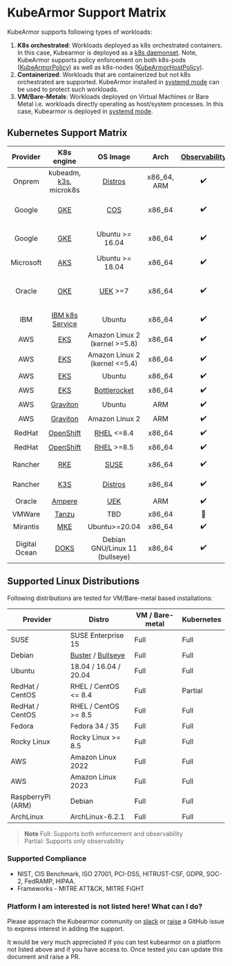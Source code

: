 # KubeArmor Support Matrix

KubeArmor supports following types of workloads:
1. **K8s orchestrated**: Workloads deployed as k8s orchestrated containers. In this case, Kubearmor is deployed as a [k8s daemonset](https://kubernetes.io/docs/concepts/workloads/controllers/daemonset/). Note, KubeArmor supports policy enforcement on both k8s-pods ([KubeArmorPolicy](security_policy_specification.md)) as well as k8s-nodes ([KubeArmorHostPolicy](host_security_policy_specification.md)).
2. **Containerized**: Workloads that are containerized but not k8s orchestrated are supported. KubeArmor installed in [systemd mode] can be used to protect such workloads.
3. **VM/Bare-Metals**: Workloads deployed on Virtual Machines or Bare Metal i.e. workloads directly operating as host/system processes. In this case, Kubearmor is deployed in [systemd mode].

[systemd mode]: kubearmor_vm.md

## Kubernetes Support Matrix

| Provider   | K8s engine   | OS Image    | Arch   | [Observability] | Audit Rules | Blocking Rules | [Network-Segmentation] | LSM Enforcer | Remarks |
|:----------:|:------------:|:-----------:|:------:|:---------------:|:-----------:|:--------------:|:----------------------:|:------------:|:-------:|
| Onprem     | kubeadm, [k3s], microk8s | [Distros] | x86_64, ARM | :heavy_check_mark: | :heavy_check_mark: | :heavy_check_mark: | :heavy_check_mark: | [BPFLSM], AppArmor |
| Google     | [GKE] | [COS] | x86_64 | :heavy_check_mark: | :heavy_check_mark: | :heavy_check_mark: | :heavy_check_mark: | [BPFLSM], AppArmor | All [release channels][GKE-REL] |
| Google     | [GKE] | Ubuntu >= 16.04 | x86_64 | :heavy_check_mark: | :heavy_check_mark: | :heavy_check_mark: | :heavy_check_mark: | [BPFLSM], AppArmor | All [release channels][GKE-REL] |
| Microsoft  | [AKS] | Ubuntu >= 18.04 | x86_64 | :heavy_check_mark: | :heavy_check_mark: | :heavy_check_mark: | :heavy_check_mark: | [BPFLSM], AppArmor |
| Oracle     | [OKE] | [UEK] >=7 | x86_64 | :heavy_check_mark: | :heavy_check_mark: | :heavy_check_mark: | :heavy_check_mark: | [BPFLSM] | [Oracle Linux Server 8.7][OLS] |
| IBM        | [IBM k8s Service][IKS] | Ubuntu | x86_64 | :heavy_check_mark: | :heavy_check_mark: | :heavy_check_mark: | :heavy_check_mark: | [BPFLSM], AppArmor |
| AWS        | [EKS] | Amazon Linux 2 (kernel >=5.8) | x86_64 | :heavy_check_mark: | :heavy_check_mark: | :heavy_check_mark: | :heavy_check_mark: | [BPFLSM] |
| AWS        | [EKS] | Amazon Linux 2 (kernel <=5.4) | x86_64 | :heavy_check_mark: | :heavy_check_mark: | :x: | :heavy_check_mark: | SELinux |
| AWS        | [EKS] | Ubuntu | x86_64 | :heavy_check_mark: | :heavy_check_mark: | :heavy_check_mark: | :heavy_check_mark: | AppArmor |
| AWS        | [EKS] | [Bottlerocket] | x86_64 | :heavy_check_mark: | :heavy_check_mark: | :heavy_check_mark: | :heavy_check_mark: | [BPFLSM] |
| AWS        | [Graviton] | Ubuntu | ARM | :heavy_check_mark: | :heavy_check_mark: | :heavy_check_mark: | :heavy_check_mark: | AppArmor |
| AWS        | [Graviton] | Amazon Linux 2 | ARM | :heavy_check_mark: | :heavy_check_mark: | :x: | :heavy_check_mark: | SELinux |
| RedHat     | [OpenShift] | [RHEL] <=8.4 | x86_64 | :heavy_check_mark: | :heavy_check_mark: | :x:  | :heavy_check_mark: | SELinux |
| RedHat     | [OpenShift] | [RHEL] >=8.5 | x86_64 | :heavy_check_mark: | :heavy_check_mark: | :heavy_check_mark: | :heavy_check_mark: | [BPFLSM] |
| Rancher    | [RKE] | [SUSE] | x86_64 | :heavy_check_mark: | :heavy_check_mark: | :heavy_check_mark: | :heavy_check_mark: | [BPFLSM], AppArmor |
| Rancher    | [K3S] | [Distros] | x86_64 | :heavy_check_mark: | :heavy_check_mark: | :heavy_check_mark: | :heavy_check_mark: | [BPFLSM], AppArmor |
| Oracle     | [Ampere] | [UEK] | ARM | :heavy_check_mark: | :heavy_check_mark: | :x: | :heavy_check_mark: | SELinux | [1084] |
| VMWare     | [Tanzu] | TBD | x86_64 | :construction: | :construction: | :construction: | :construction: | :construction: | [1064] |
| Mirantis     | [MKE] | Ubuntu>=20.04 | x86_64 | :heavy_check_mark: | :heavy_check_mark: | :heavy_check_mark: | :heavy_check_mark: | AppArmor | [1181] |
| Digital Ocean | [DOKS] | Debian GNU/Linux 11 (bullseye) | x86_64 | :heavy_check_mark: | :heavy_check_mark: | :heavy_check_mark: | :heavy_check_mark: | [BPFLSM] | [1120] |

[Observability]: workload_visibility.md
[Network-Segmentation]: network_segmentation.md
[GKE]: https://cloud.google.com/kubernetes-engine
[EKS]: https://aws.amazon.com/eks/
[AKS]: https://azure.microsoft.com/
[COS]: https://cloud.google.com/container-optimized-os/docs/concepts/features-and-benefits
[GKE-REL]: https://cloud.google.com/kubernetes-engine/docs/concepts/release-channels
[bottlerocket]: https://github.com/bottlerocket-os/bottlerocket#bottlerocket-os
[OPENSHIFT]: https://www.redhat.com/en/technologies/cloud-computing/openshift
[SUSE]: https://www.suse.com/
[RHEL]: https://www.redhat.com/en/technologies/linux-platforms/enterprise-linux
[RKE]: https://rancher.com/docs/rke/latest/en/
[K3S]: https://www.rancher.com/products/k3s
[OKE]: https://www.oracle.com/cloud/cloud-native/container-engine-kubernetes/
[UEK]: https://docs.oracle.com/en/operating-systems/uek/
[OLS]: https://docs.oracle.com/en/operating-systems/oracle-linux/8/relnotes8.7/
[IKS]: https://www.ibm.com/cloud/kubernetes-service
[Tanzu]: https://tanzu.vmware.com/kubernetes-grid
[Graviton]: https://aws.amazon.com/ec2/graviton/
[Ampere]: https://www.oracle.com/in/cloud/compute/arm/
[1064]: https://github.com/kubearmor/KubeArmor/issues/1064
[1084]: https://github.com/kubearmor/KubeArmor/issues/1084
[BPFLSM]: https://github.com/kubearmor/KubeArmor/issues/484
[Distros]: #Supported-Linux-Distributions
[MKE]: https://www.mirantis.com/software/mirantis-kubernetes-engine/
[1181]: https://github.com/kubearmor/KubeArmor/issues/1181
[DOKS]: https://www.digitalocean.com/products/kubernetes/
[1120]: https://github.com/kubearmor/KubeArmor/issues/1120
## Supported Linux Distributions

Following distributions are tested for VM/Bare-metal based installations:

| Provider | Distro | VM / Bare-metal | Kubernetes |
|----------|--------|---------------|------|
| SUSE | SUSE Enterprise 15 | Full | Full |
| Debian | [Buster](https://www.debian.org/releases/buster/) / [Bullseye](https://www.debian.org/releases/bullseye/) | Full | Full |
| Ubuntu | 18.04 / 16.04 / 20.04 | Full | Full |
| RedHat / CentOS | RHEL / CentOS <= 8.4 | Full | Partial |
| RedHat / CentOS | RHEL / CentOS >= 8.5 | Full | Full |
| Fedora | Fedora 34 / 35 | Full | Full |
| Rocky Linux | Rocky Linux >= 8.5 | Full | Full |
| AWS | Amazon Linux 2022 | Full | Full |
| AWS | Amazon Linux 2023 | Full | Full |
| RaspberryPi (ARM) | Debian | Full | Full |
| ArchLinux | ArchLinux-6.2.1   | Full | Full |

> **Note**
> Full: Supports both enforcement and observability  
> Partial: Supports only observability

### Supported Compliance

- NIST, CIS Benchmark, ISO 27001, PCI-DSS, HITRUST-CSF, GDPR, SOC-2, FedRAMP, HIPAA.
- Frameworks - MITRE ATT&CK, MITRE FiGHT 

### Platform I am interested is not listed here! What can I do?

Please approach the Kubearmor community on [slack](https://github.com/kubearmor/kubearmor#slack) or [raise](https://github.com/kubearmor/KubeArmor/issues/new/choose) a GitHub issue to express interest in adding the support.

It would be very much appreciated if you can test kubearmor on a platform not listed above and if you have access to. Once tested you can update this document and raise a PR.

